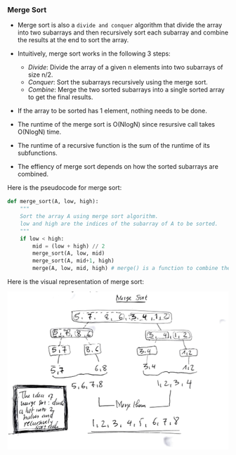 ### Merge Sort

* Merge sort is also a `divide and conquer` algorithm that divide the array into two subarrays and then recursively sort each subarray and combine the results at the end to sort the array. 
* Intuitively, merge sort works in the following 3 steps:
  * *Divide*: Divide the array of a given n elements into two subarrays of size n/2. 
  * *Conquer*: Sort the subarrays recursively using the merge sort. 
  * *Combine*: Merge the two sorted subarrays into a single sorted array to get the final results. 

* If the array to be sorted has 1 element, nothing needs to be done. 
* The runtime of the merge sort is O(NlogN) since resursive call takes O(NlogN) time. 
* The runtime of a recursive function is the sum of the runtime of its subfunctions.
* The effiency of merge sort depends on how the sorted subarrays are combined.

Here is the pseudocode for merge sort:

```python
def merge_sort(A, low, high):
    """
    Sort the array A using merge sort algorithm. 
    low and high are the indices of the subarray of A to be sorted. 
    """
    if low < high:
        mid = (low + high) // 2
        merge_sort(A, low, mid)
        merge_sort(A, mid+1, high)
        merge(A, low, mid, high) # merge() is a function to combine the sorted arrays. 
```

Here is the visual representation of merge sort:

![merge-sort](../images/merge-sort.JPG)

